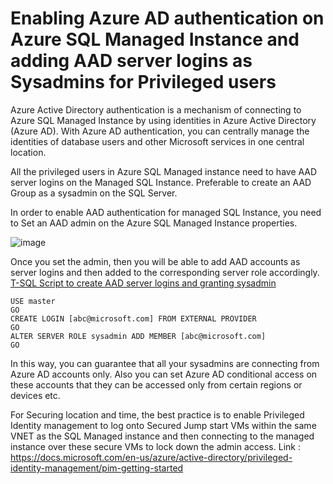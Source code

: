 # Enabling Azure AD authentication on Azure SQL Managed Instance and adding AAD server logins as Sysadmins for Privileged users

Azure Active Directory authentication is a mechanism of connecting to Azure SQL Managed Instance by using identities in Azure Active Directory (Azure AD). With Azure AD authentication, you can centrally manage the identities of database users and other Microsoft services in one central location.

All the privileged users in Azure SQL Managed instance need to have AAD server logins on the Managed SQL Instance. Preferable to create an AAD Group as a sysadmin on the SQL Server.

In order to enable AAD authentication for managed SQL Instance, you need to Set an AAD admin on the Azure SQL Managed Instance properties. 

![image](https://user-images.githubusercontent.com/22504173/75589234-403b6180-5a48-11ea-9ecb-051c514f0311.png)


Once you set the admin, then you will be able to add AAD accounts as server logins and then added to the corresponding server role accordingly.
 [T-SQL Script to create AAD server logins and granting sysadmin](https://github.com/raghavender7/Prevent-Data-Exfiltration-in-Azure-SQL-Managed-Instance/blob/master/PrivilegedAdmin.sql)

```TSQL
USE master
GO
CREATE LOGIN [abc@microsoft.com] FROM EXTERNAL PROVIDER
GO
ALTER SERVER ROLE sysadmin ADD MEMBER [abc@microsoft.com]
GO

```


In this way, you can guarantee that all your sysadmins are connecting from Azure AD accounts only. Also you can set Azure AD conditional access on these accounts that they can be accessed only from certain regions or devices etc.

For Securing location and time, the best practice is to enable Privileged Identity management to log onto Secured Jump start VMs within the same VNET as the SQL Managed instance and then connecting to the managed instance over these secure VMs to lock down the admin access. Link : https://docs.microsoft.com/en-us/azure/active-directory/privileged-identity-management/pim-getting-started


 
